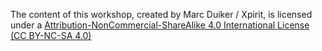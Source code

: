 The content of this workshop, created by Marc Duiker / Xpirit, is licensed under a [Attribution-NonCommercial-ShareAlike 4.0 International License (CC BY-NC-SA 4.0) ](https://creativecommons.org/licenses/by-nc-sa/4.0/)